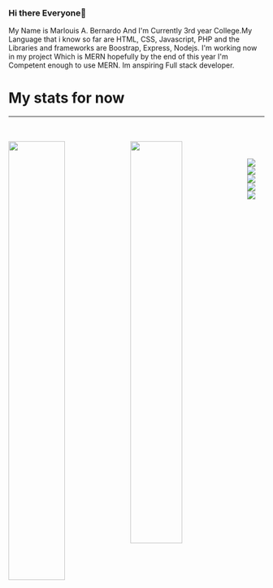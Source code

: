 ### Hi there Everyone👋
My Name is Marlouis A. Bernardo And I'm Currently 3rd year College.My Language that i know so far are HTML, CSS, Javascript, PHP and the Libraries and frameworks are Boostrap, Express, Nodejs. I'm working now in my project Which is MERN hopefully by the end of this year I'm Competent enough to use MERN. Im anspiring Full stack developer.
# My stats for now
<hr>
<br><br>
<img align="left" width="47%" src="https://github-readme-stats.vercel.app/api?username=marklouisALTER&show_icons=true&theme=radical"/>
<img align="left" width="45%" src="https://github-readme-stats.vercel.app/api/top-langs/?username=marklouisALTER&layout=compact&hide=java"/>
<br><br>
<img align="left" src="https://img.shields.io/badge/html5-%23E34F26.svg?style=for-the-badge&logo=html5&logoColor=white"/>
<img align="left" src="https://img.shields.io/badge/css3-%231572B6.svg?style=for-the-badge&logo=css3&logoColor=white"/>
<img align="left" src="https://img.shields.io/badge/php-%23777BB4.svg?style=for-the-badge&logo=php&logoColor=white"/>
<img align="left" src="https://img.shields.io/badge/javascript-%23323330.svg?style=for-the-badge&logo=javascript&logoColor=%23F7DF1E"/>
<img align="left" src="https://img.shields.io/badge/node.js-6DA55F?style=for-the-badge&logo=node.js&logoColor=white"/>
